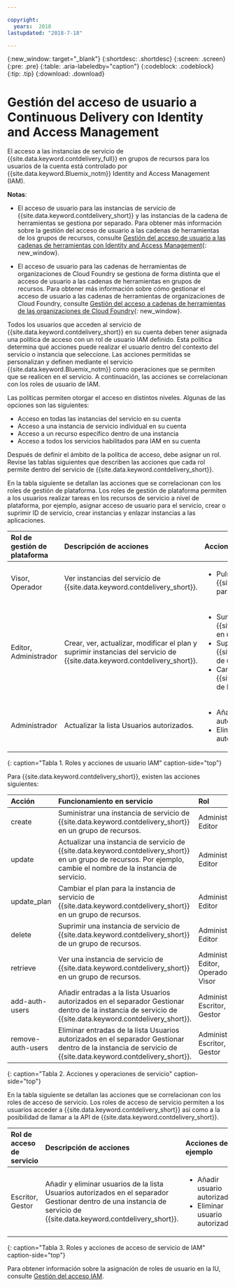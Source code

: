 ```yaml
---

copyright:
  years:  2018
lastupdated: "2018-7-18"

---
```


{:new_window: target="_blank"}
{:shortdesc: .shortdesc}
{:screen: .screen}
{:pre: .pre}
{:table: .aria-labeledby="caption"}
{:codeblock: .codeblock}
{:tip: .tip}
{:download: .download}


# Gestión del acceso de usuario a Continuous Delivery con Identity and Access Management

El acceso a las instancias de servicio de {{site.data.keyword.contdelivery_full}} en grupos de recursos para los usuarios de la cuenta está controlado por {{site.data.keyword.Bluemix_notm}} Identity and Access Management (IAM). 

**Notas**: 

* El acceso de usuario para las instancias de servicio de {{site.data.keyword.contdelivery_short}} y las instancias de la cadena de herramientas se gestiona por separado. Para obtener más información sobre la gestión del acceso de usuario a las cadenas de herramientas de los grupos de recursos, consulte [Gestión del acceso de usuario a las cadenas de herramientas con Identity and Access Management](/docs/services/ContinuousDelivery/toolchains_iam_security.html){: new_window}.

* El acceso de usuario para las cadenas de herramientas de organizaciones de Cloud Foundry se gestiona de forma distinta que el acceso de usuario a las cadenas de herramientas en grupos de recursos. Para obtener más información sobre cómo gestionar el acceso de usuario a las cadenas de herramientas de organizaciones de Cloud Foundry, consulte [Gestión del acceso a cadenas de herramientas de las organizaciones de Cloud Foundry](/docs/services/ContinuousDelivery/toolchains_using.html#managing_access_orgs){: new_window}.

Todos los usuarios que acceden al servicio de {{site.data.keyword.contdelivery_short}} en su cuenta deben tener asignada una política de acceso con un rol de usuario IAM definido. Esta política determina qué acciones puede realizar el usuario dentro del contexto del servicio o instancia que seleccione. Las acciones permitidas se personalizan y definen mediante el servicio {{site.data.keyword.Bluemix_notm}} como operaciones que se permiten que se realicen en el servicio. A continuación, las acciones se correlacionan con los roles de usuario de IAM.

Las políticas permiten otorgar el acceso en distintos niveles. Algunas de las opciones son las siguientes: 

* Acceso en todas las instancias del servicio en su cuenta
* Acceso a una instancia de servicio individual en su cuenta
* Acceso a un recurso específico dentro de una instancia
* Acceso a todos los servicios habilitados para IAM en su cuenta

Después de definir el ámbito de la política de acceso, debe asignar un rol. Revise las tablas siguientes que describen las acciones que cada rol permite dentro del servicio de {{site.data.keyword.contdelivery_short}}.

En la tabla siguiente se detallan las acciones que se correlacionan con los roles de gestión de plataforma. Los roles de gestión de plataforma permiten a los usuarios realizar tareas en los recursos de servicio a nivel de plataforma, por ejemplo, asignar acceso de usuario para el servicio, crear o suprimir ID de servicio, crear instancias y enlazar instancias a las aplicaciones.

| Rol de gestión de plataforma | Descripción de acciones | Acciones de ejemplo|
|:-----------------|:-----------------|:-----------------|
| Visor, Operador | Ver instancias del servicio de {{site.data.keyword.contdelivery_short}}. | <ul><li>Pulse una instancia de servicio de {{site.data.keyword.contdelivery_short}} para abrir su panel de control.</li>|
| Editor, Administrador | Crear, ver, actualizar, modificar el plan y suprimir instancias del servicio de {{site.data.keyword.contdelivery_short}}. |<ul><li>Suministrar una instancia de {{site.data.keyword.contdelivery_short}} en un grupo de recursos.</li><li>Suprimir una instancia de {{site.data.keyword.contdelivery_short}} de un grupo de recursos.</li><li>Cambiar un plan de instancias de {{site.data.keyword.contdelivery_short}} de Lite a Professional.</li></ul> |
| Administrador | Actualizar la lista Usuarios autorizados.| <ul><li>Añada un usuario a la lista Usuarios autorizados.</li><li>Eliminar un usuario de la lista Usuarios autorizados.</li></ul> |
{: caption="Tabla 1. Roles y acciones de usuario IAM" caption-side="top"}

 Para {{site.data.keyword.contdelivery_short}}, existen las acciones siguientes:

| Acción | Funcionamiento en servicio | Rol
|:-----------------|:-----------------|:--------------|
| create | Suministrar una instancia de servicio de {{site.data.keyword.contdelivery_short}} en un grupo de recursos. | Administrador, Editor |
| update | Actualizar una instancia de servicio de {{site.data.keyword.contdelivery_short}} en un grupo de recursos. Por ejemplo, cambie el nombre de la instancia de servicio. | Administrador, Editor |
| update_plan | Cambiar el plan para la instancia de servicio de {{site.data.keyword.contdelivery_short}} en un grupo de recursos. | Administrador, Editor |
| delete | Suprimir una instancia de servicio de {{site.data.keyword.contdelivery_short}} de un grupo de recursos. | Administrador, Editor |
| retrieve | Ver una instancia de servicio de {{site.data.keyword.contdelivery_short}} en un grupo de recursos. | Administrador, Editor, Operador, Visor |
| add-auth-users | Añadir entradas a la lista Usuarios autorizados en el separador Gestionar dentro de la instancia de servicio de {{site.data.keyword.contdelivery_short}}. | Administrador, Escritor, Gestor |
| remove-auth-users | Eliminar entradas de la lista Usuarios autorizados en el separador Gestionar dentro de la instancia de servicio de {{site.data.keyword.contdelivery_short}}. | Administrador, Escritor, Gestor |
{: caption="Tabla 2. Acciones y operaciones de servicio" caption-side="top"}

En la tabla siguiente se detallan las acciones que se correlacionan con los roles de acceso de servicio. Los roles de acceso de servicio permiten a los usuarios acceder a {{site.data.keyword.contdelivery_short}} así como a la posibilidad de llamar a la API de {{site.data.keyword.contdelivery_short}}.

| Rol de acceso de servicio | Descripción de acciones | Acciones de ejemplo|
|:-----------------|:-----------------|:-----------------|
| Escritor, Gestor | Añadir y eliminar usuarios de la lista Usuarios autorizados en el separador Gestionar dentro de una instancia de servicio de {{site.data.keyword.contdelivery_short}}. | <ul><li>Añadir usuario autorizado.</li><li>Eliminar usuario autorizado.</li></ul>|
{: caption="Tabla 3. Roles y acciones de acceso de servicio de IAM" caption-side="top"}

Para obtener información sobre la asignación de roles de usuario en la IU, consulte [Gestión del acceso IAM](/docs/iam/mngiam.html#iammanidaccser).

<!--This link is not live in production yet. Use https://console.bluemix.net/docs/iam/iamusermanage.html#iamusermanage until the link above is available in production.-->
